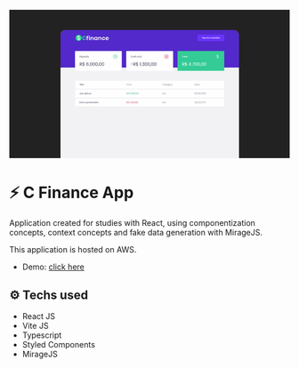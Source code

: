 ![](src/assets/system.jpg)

# :zap: C Finance App

Application created for studies with React, using componentization concepts, context concepts and fake data generation with MirageJS.

This application is hosted on AWS.
- Demo: <a href="https://main.d3ii1zge1gcr5q.amplifyapp.com" target="_blank">click here</a>

## :gear: Techs used

- React JS
- Vite JS
- Typescript
- Styled Components
- MirageJS
